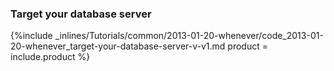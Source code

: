 <!--  usedin: [ _rails/Tutorials/2013-01-20-whenever-v1.md] -->


### Target your database server



{%include _inlines/Tutorials/common/2013-01-20-whenever/code_2013-01-20-whenever_target-your-database-server-v-v1.md  product = include.product %}




